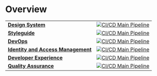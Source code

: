# Overview

<!--Writerside adds this topic when you create a new documentation project.
You can use it as a sandbox to play with Writerside features, and remove it from the TOC when you don't need it anymore.-->

|                                                                              |                                                                                                                                                                                                                        |
| ---------------------------------------------------------------------------- | ---------------------------------------------------------------------------------------------------------------------------------------------------------------------------------------------------------------------- |
| **[Design System](https://kurocado-studio.github.io/design-system)**         | [![CI/CD Main Pipeline](https://github.com/Kurocado-Studio/design-system/actions/workflows/ci.push.monorepo.yml/badge.svg)](https://github.com/Kurocado-Studio/design-system/actions/workflows/ci.push.monorepo.yml)   |
| **[Styleguide](https://kurocado-studio.github.io/styleguide)**               | [![CI/CD Main Pipeline](https://github.com/Kurocado-Studio/styleguide/actions/workflows/ci.push.yml/badge.svg)](https://github.com/Kurocado-Studio/styleguide/actions/workflows/ci.push.yml)                           |
| **[DevOps](https://kurocado-studio.github.io/dev-ops)**                      | [![CI/CD Main Pipeline](https://github.com/Kurocado-Studio/dev-ops/actions/workflows/ci.push.yml/badge.svg)](https://github.com/Kurocado-Studio/dev-ops/actions/workflows/ci.push.yml)                                 |
| **[Identity and Access Management](https://kurocado-studio.github.io/iam)**  | [![CI/CD Main Pipeline](https://github.com/Kurocado-Studio/iam/actions/workflows/ci.push.monorepo.yml/badge.svg)](https://github.com/Kurocado-Studio/iam/actions/workflows/ci.push.monorepo.yml)                       |
| **[Developer Experience](https://kurocado-studio.github.io/dev-experience)** | [![CI/CD Main Pipeline](https://github.com/Kurocado-Studio/dev-experience/actions/workflows/ci.push.monorepo.yml/badge.svg)](https://github.com/Kurocado-Studio/dev-experience/actions/workflows/ci.push.monorepo.yml) |
| **[Quality Assurance](https://kurocado-studio.github.io/qa)**                | [![CI/CD Main Pipeline](https://github.com/Kurocado-Studio/qa/actions/workflows/ci.push.yml/badge.svg)](https://github.com/Kurocado-Studio/qa/actions/workflows/ci.push.yml)                                           |
